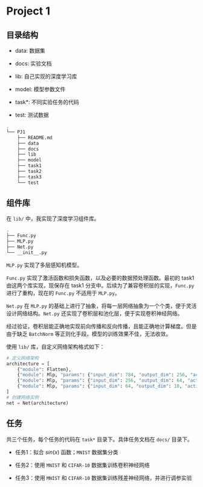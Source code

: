 # Project 1

## 目录结构

- data: 数据集

- docs: 实验文档

- lib: 自己实现的深度学习库

- model: 模型参数文件

- task*: 不同实验任务的代码

- test: 测试数据

```bash
.
└── PJ1
    ├── README.md
    ├── data
    ├── docs
    ├── lib
    ├── model
    ├── task1
    ├── task2
    ├── task3
    └── test
```

## 组件库

在 `lib/` 中，我实现了深度学习组件库。

```bash
.
├── Func.py
├── MLP.py
├── Net.py
└── __init__.py
```

`MLP.py` 实现了多层感知机模型。

`Func.py` 实现了激活函数和损失函数，以及必要的数据预处理函数。最初的 task1 由这两个库实现，现保存在 task1 分支中。后续为了兼容卷积层的实现，`Func.py` 进行了重构，现在的 `Func.py` 不适用于 `MLP.py`。

`Net.py` 在 `MLP.py` 的基础上进行了抽象，将每一层网络抽象为一个个类，便于灵活设计网络结构。`Net.py` 还实现了卷积层和池化层，便于实现卷积神经网络。

经过验证，卷积层能正确地实现前向传播和反向传播，且能正确地计算梯度。但是由于缺乏 `BatchNorm` 等正则化手段，模型的训练效果不佳，无法收敛。

使用 `lib/` 库，自定义网络架构格式如下：

```python
# 定义网络架构
architecture = [
    {"module": Flatten},
    {"module": Mlp, "params": {"input_dim": 784, "output_dim": 256, "activation": "relu"}},
    {"module": Mlp, "params": {"input_dim": 256, "output_dim": 64, "activation": "relu"}},
    {"module": Mlp, "params": {"input_dim": 64, "output_dim": 10, "activation": "softmax"}},
]
# 创建网络实例
net = Net(architecture)
```

## 任务

共三个任务，每个任务的代码在 `task*` 目录下。具体任务文档在 `docs/` 目录下。

- 任务1：拟合 $sin(x)$ 函数；`MNIST` 数据集分类

- 任务2：使用 `MNIST` 和 `CIFAR-10` 数据集训练卷积神经网络

- 任务3：使用 `MNIST` 和 `CIFAR-10` 数据集训练残差神经网络，并进行调参实验













